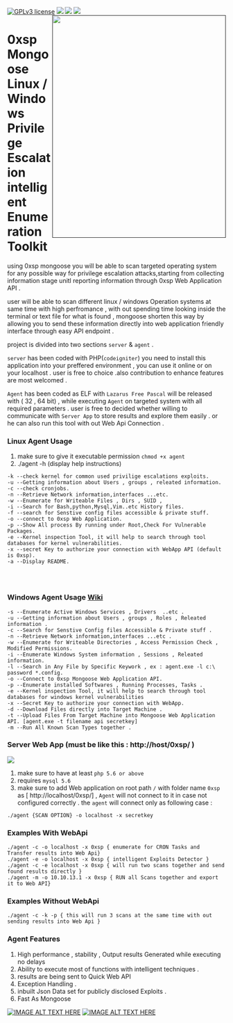 [![GPLv3 license](https://img.shields.io/badge/License-GPLv3-blue.svg)](http://perso.crans.org/besson/LICENSE.html)
[<img src="https://img.shields.io/badge/slack-@0xsp/npp-yellow.svg?logo=slack">](https://0xsp.slack.com/messages/CK3J9QWF2/)
[<img src="https://img.shields.io/badge/build%20with-Lazarus-red.svg">](https://www.lazarus-ide.org/)
[<img src="https://img.shields.io/badge/sponsored%20by-Secploit-green.svg">](https://secploit.com/)
[<img align="right" src="https://secploit.com/static/0xsp/trans.png" height="512" width="400">]()
# 0xsp Mongoose Linux / Windows Privilege Escalation intelligent Enumeration Toolkit

using 0xsp mongoose you will be able to scan targeted operating system for any possible way for privilege escalation attacks,starting from 
collecting information stage unitl reporting information through 0xsp Web Application API . 

user will be able to scan different linux / windows Operation systems at same time with high perfromance , with out spending time looking inside the terminal or text file for what is found , mongoose shorten this way by allowing you to send these information directly into web application friendly interface through easy API endpoint . 

project is divided into two sections `server` & `agent` . 

`server` has been coded with PHP(`codeigniter`) you need to install this application into your preffered environment , you can use it online or on your localhost . user is free to choice .also contribution to enhance features are most welcomed .

`Agent` has been coded as ELF with `Lazarus Free Pascal` will be released with ( 32 , 64 bit) ,
while executing `Agent` on targeted system with all required parameters . user is free to decided whether  willing to communicate with `Server App` to store results and explore them easily . or he can also run this tool with out Web Api Connection . 



### Linux Agent Usage 

1. make sure to give it executable permission `chmod +x agent`
2. ./agent -h (display help instructions) 

```
-k --check kernel for common used privilige escalations exploits. 
-u --Getting information about Users , groups , releated information.
-c --check cronjobs. 
-n --Retrieve Network information,interfaces ...etc.
-w --Enumerate for Writeable Files , Dirs , SUID , 
-i --Search for Bash,python,Mysql,Vim..etc History files.
-f --search for Senstive config files accessible & private stuff. 
-o --connect to 0xsp Web Application. 
-p --Show All process By running under Root,Check For Vulnerable Packages. 
-e --Kernel inspection Tool, it will help to search through tool databases for kernel vulnerabilities. 
-x --secret Key to authorize your connection with WebApp API (default is 0xsp). 
-a --Display README. 




```
### Windows Agent Usage [Wiki](https://github.com/lawrenceamer/0xsp-Mongoose/wiki/Mongoose-Windows-Agent-Guide)
```
-s --Enumerate Active Windows Services , Drivers  ..etc .
-u --Getting information about Users , groups , Roles , Releated information .
-c --Search for Senstive Config files Accessible & Private stuff .
-n --Retrieve Network information,interfaces ...etc .
-w --Enumerate for Writeable Directories , Access Permission Check , Modified Permissions.
-i --Enumerate Windows System information , Sessions , Releated information.
-l --Search in Any File by Specific Keywork , ex : agent.exe -l c:\ password *.config.
-o --Connect to 0xsp Mongoose Web Application API.
-p --Enumerate installed Softwares , Running Processes, Tasks .
-e --Kernel inspection Tool, it will help to search through tool databases for windows kernel vulnerabilities
-x --Secret Key to authorize your connection with WebApp.
-d --Download Files directly into Target Machine .
-t --Upload Files From Target Machine into Mongoose Web Application API. [agent.exe -t filename api secretkey]
-m --Run All Known Scan Types together .
```
### Server Web App (must be like this  : http://host/0xsp/ )

[<img src="https://secploit.com/static/0xsp/web.png">]()

1. make sure to have at least `php 5.6 or above` 
2. requires  `mysql 5.6` 
3. make sure to add Web application on root path `/` with folder name  `0xsp` as  [ http://localhost/0xsp/]  , `Agent` will not connect to it in case not configured correctly . the `agent` will connect only as following case : 
```
./agent {SCAN OPTION} -o localhost -x secretkey
```


### Examples With WebApi  

```
./agent -c -o localhost -x 0xsp { enumerate for CRON Tasks and Transfer results into Web Api} 
./agent -e -o localhost -x 0xsp { intelligent Exploits Detector }
./agent -c -e localhost -x 0sxp { will run two scans together and send found results directly }
./agent -m -o 10.10.13.1 -x 0xsp { RUN all Scans together and export it to Web API} 
```

### Examples Without WebApi

```
./agent -c -k -p { this will run 3 scans at the same time with out sending results into Web Api }
```

### Agent Features 

1. High performance , stability , Output results Generated while executing no delays 
2. Ability to execute most of functions with intelligent techniques . 
3. results are being sent to Quick Web API
4. Exception Handling . 
5. inbuilt Json Data set for publicly disclosed Exploits . 
6. Fast As Mongoose 

[![IMAGE ALT TEXT HERE](https://img.youtube.com/vi/lG3HS7a9sVc/0.jpg)](https://www.youtube.com/watch?v=lG3HS7a9sVc)
[![IMAGE ALT TEXT HERE](https://img.youtube.com/vi/YRrnXPDVZlg/0.jpg)](https://www.youtube.com/watch?v=YRrnXPDVZlg)
